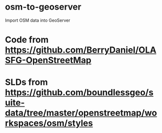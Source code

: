 # osm-to-geoserver
Import OSM data into GeoServer

# Code from https://github.com/BerryDaniel/OLASFG-OpenStreetMap
# SLDs from  https://github.com/boundlessgeo/suite-data/tree/master/openstreetmap/workspaces/osm/styles


